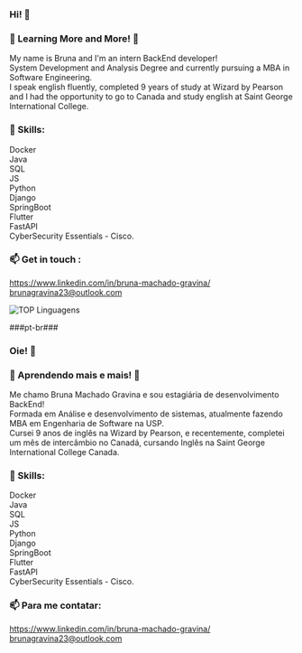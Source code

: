 ### Hi! 👋

### 🔭 Learning More and More! 🔭

My name is Bruna and I'm an intern BackEnd developer! <br />
System Development and Analysis Degree and currently pursuing a MBA in Software Engineering. <br />
I speak english fluently, completed 9 years of study at Wizard by Pearson and I had the opportunity to go to Canada and study english at Saint George International College.

### 🌱 Skills:
Docker  <br/>
Java <br />
SQL <br/>
JS <br />
Python <br />
Django </br>
SpringBoot </br>
Flutter </br>
FastAPI </br>
CyberSecurity Essentials - Cisco. </br>

### 📫 Get in touch :
https://www.linkedin.com/in/bruna-machado-gravina/ <br />
brunagravina23@outlook.com

![TOP Linguagens](https://github-readme-stats.vercel.app/api/top-langs/?username=BrunaGravina&layout=compact&theme=dracula)

###pt-br### 
### Oie! 👋

### 🔭 Aprendendo mais e mais! 🔭

Me chamo Bruna Machado Gravina e sou estagiária de desenvolvimento BackEnd! <br />
Formada em Análise e desenvolvimento de sistemas, atualmente fazendo MBA em Engenharia de Software na USP. <br />
Cursei 9 anos de inglês na Wizard by Pearson, e recentemente, completei um mês de intercâmbio no Canadá, cursando Inglês na Saint George International College Canada. 

### 🌱 Skills:
Docker  <br/>
Java <br />
SQL <br/>
JS <br />
Python <br />
Django </br>
SpringBoot </br>
Flutter </br>
FastAPI </br>
CyberSecurity Essentials - Cisco. </br>

### 📫 Para me contatar:
https://www.linkedin.com/in/bruna-machado-gravina/ <br />
brunagravina23@outlook.com





